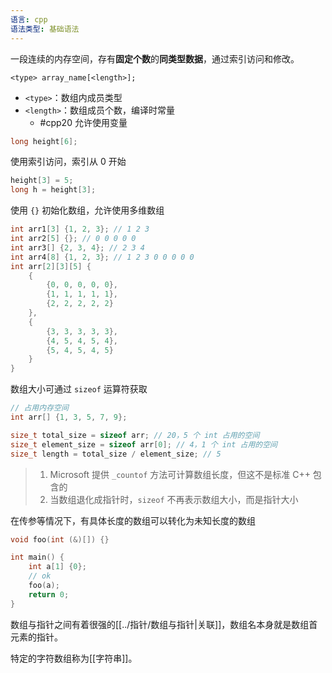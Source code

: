 ```yaml
---
语言: cpp
语法类型: 基础语法
---
```

一段连续的内存空间，存有**固定个数**的**同类型数据**，通过索引访问和修改。

`<type> array_name[<length>];`
* `<type>`：数组内成员类型
* `<length>`：数组成员个数，编译时常量
	* #cpp20 允许使用变量

```cpp
long height[6];
```

使用索引访问，索引从 0 开始

```cpp
height[3] = 5;
long h = height[3];
```

使用 `{}` 初始化数组，允许使用多维数组

```cpp
int arr1[3] {1, 2, 3}; // 1 2 3
int arr2[5] {}; // 0 0 0 0 0
int arr3[] {2, 3, 4}; // 2 3 4
int arr4[8] {1, 2, 3}; // 1 2 3 0 0 0 0 0
int arr[2][3][5] {
    {
        {0, 0, 0, 0, 0},
        {1, 1, 1, 1, 1},
        {2, 2, 2, 2, 2}
    },
    {
        {3, 3, 3, 3, 3},
        {4, 5, 4, 5, 4},
        {5, 4, 5, 4, 5}
    }
}
```

数组大小可通过 `sizeof` 运算符获取

```cpp
// 占用内存空间
int arr[] {1, 3, 5, 7, 9};

size_t total_size = sizeof arr; // 20，5 个 int 占用的空间
size_t element_size = sizeof arr[0]; // 4，1 个 int 占用的空间
size_t length = total_size / element_size; // 5
```

> 1. Microsoft 提供 `_countof` 方法可计算数组长度，但这不是标准 C++ 包含的
> 2. 当数组退化成指针时，`sizeof` 不再表示数组大小，而是指针大小

在传参等情况下，有具体长度的数组可以转化为未知长度的数组

```cpp
void foo(int (&)[]) {}

int main() {
    int a[1] {0};
    // ok
    foo(a);
    return 0;
}
```

数组与指针之间有着很强的[[../指针/数组与指针|关联]]，数组名本身就是数组首元素的指针。

特定的字符数组称为[[字符串]]。